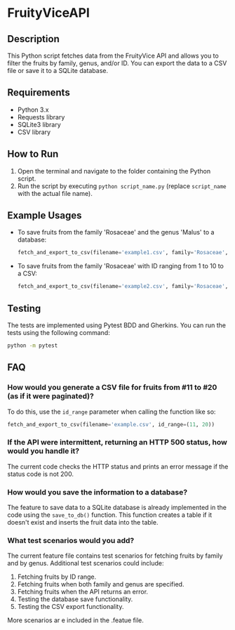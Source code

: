 # FruityViceAPI

## Description

This Python script fetches data from the FruityVice API and allows you to filter the fruits by family, genus, and/or ID. You can export the data to a CSV file or save it to a SQLite database.

## Requirements

- Python 3.x
- Requests library
- SQLite3 library
- CSV library

## How to Run

1. Open the terminal and navigate to the folder containing the Python script.
2. Run the script by executing `python script_name.py` (replace `script_name` with the actual file name).

## Example Usages

- To save fruits from the family 'Rosaceae' and the genus 'Malus' to a database:
  ```python
  fetch_and_export_to_csv(filename='example1.csv', family='Rosaceae', genus='Malus', to_db=True)
  ```

- To save fruits from the family 'Rosaceae' with ID ranging from 1 to 10 to a CSV:
  ```python
  fetch_and_export_to_csv(filename='example2.csv', family='Rosaceae', id_range=(1, 10))
  ```

## Testing
The tests are implemented using Pytest BDD and Gherkins. You can run the tests using the following command:
```bash
python -m pytest
```

## FAQ

### How would you generate a CSV file for fruits from #11 to #20 (as if it were paginated)?

To do this, use the `id_range` parameter when calling the function like so:
```python
fetch_and_export_to_csv(filename='example.csv', id_range=(11, 20))
```

### If the API were intermittent, returning an HTTP 500 status, how would you handle it?

The current code checks the HTTP status and prints an error message if the status code is not 200.


### How would you save the information to a database?

The feature to save data to a SQLite database is already implemented in the code using the `save_to_db()` function. This function creates a table if it doesn't exist and inserts the fruit data into the table.

### What test scenarios would you add?

The current feature file contains test scenarios for fetching fruits by family and by genus. Additional test scenarios could include:

1. Fetching fruits by ID range.
2. Fetching fruits when both family and genus are specified.
3. Fetching fruits when the API returns an error.
4. Testing the database save functionality.
5. Testing the CSV export functionality.

More scenarios ar e included in the .featue file. 
